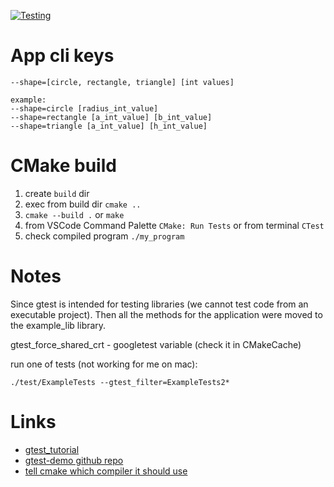 [![Testing](https://github.com/kuznetsov-m/learn_gtest/actions/workflows/test.yml/badge.svg?branch=master)](https://github.com/kuznetsov-m/learn_gtest/actions/workflows/test.yml)

# App cli keys
```
--shape=[circle, rectangle, triangle] [int values]

example:
--shape=circle [radius_int_value]
--shape=rectangle [a_int_value] [b_int_value]
--shape=triangle [a_int_value] [h_int_value]
```

# CMake build
1. create `build` dir
2. exec from build dir `cmake ..`
3. `cmake --build .` or `make`
4. from VSCode Command Palette `CMake: Run Tests` or from terminal `CTest`
5. check compiled program `./my_program`

# Notes
Since gtest is intended for testing libraries (we cannot test code from an executable project). Then all the methods for the application were moved to the example_lib library.

gtest_force_shared_crt - googletest variable (check it in CMakeCache)

run one of tests (not working for me on mac):

`./test/ExampleTests --gtest_filter=ExampleTests2*`

# Links
- [gtest_tutorial](https://youtu.be/Lp1ifh9TuFI)
- [gtest-demo github repo](https://github.com/bast/gtest-demo)
- [tell cmake which compiler it should use](https://stackoverflow.com/a/63606463/10504918)

